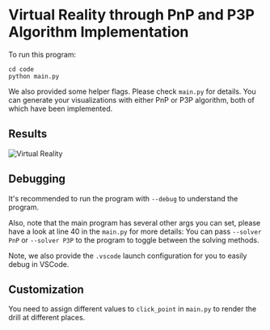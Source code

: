 # Virtual Reality through PnP and P3P Algorithm Implementation

To run this program:

```
cd code
python main.py
```


We also provided some helper flags. Please check `main.py` for details. You can generate your visualizations with either PnP or P3P algorithm, both of which have been implemented. 

## Results
![Virtual Reality](02_VirtualReality/code/Result.gif)
## Debugging

It's recommended to run the program with `--debug` to understand the program. 

Also, note that the main program has several other args you can set, please have a look at line 40 in the `main.py` for more details: You can pass `--solver PnP` or `--solver P3P` to the program to toggle between the solving methods.

Note, we also provide the `.vscode` launch configuration for you to easily debug in VSCode.

## Customization

You need to assign different values to  `click_point` in `main.py` to render the drill at different places. 



